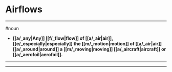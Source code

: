 # Airflows
---
#noun
- **[[a/_any|Any]] [[f/_flow|flow]] of [[a/_air|air]], [[e/_especially|especially]] the [[m/_motion|motion]] of [[a/_air|air]] [[a/_around|around]] a [[m/_moving|moving]] [[a/_aircraft|aircraft]] or [[a/_aerofoil|aerofoil]].**
---
---
